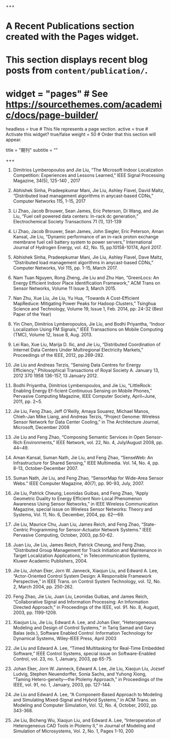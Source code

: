 +++
# A Recent Publications section created with the Pages widget.
# This section displays recent blog posts from `content/publication/`.

# widget = "pages"  # See https://sourcethemes.com/academic/docs/page-builder/
headless = true  # This file represents a page section.
active = true  # Activate this widget? true/false
weight = 50  # Order that this section will appear.

title = "期刊"
subtitle = ""


+++

1. Dimitrios Lymberopoulos and Jie Liu, “The Microsoft Indoor Localization Competition: Experiences and Lessons Learned,” IEEE Signal Processing Magazine, 34(5), 125-140 , 2017

2. Abhishek Sinha, Pradeepkumar Mani, Jie Liu, Ashley Flavel, David Maltz, “Distributed load management algorithms in anycast-based CDNs,” Computer Networks 115, 1-15, 2017

3. Li Zhao, Jacob Brouwer, Sean James, Eric Peterson, Di Wang, and Jie Liu, “Fuel cell powered data centers: In-rack dc generation,” Electrochemical Society Transactions 71 (1), 131-139

4. Li Zhao, Jacob Brouwer, Sean James, John Siegler, Eric Peterson, Aman Kansal, Jie Liu, “Dynamic performance of an in-rack proton exchange membrane fuel cell battery system to power servers,” International Journal of Hydrogen Energy, vol. 42, No. 15, pp.10158-10174, April 2017.

5. Abhishek Sinha, Pradeepkumar Mani, Jie Liu, Ashley Flavel, Dave Maltz, “Distributed load management algorithms in anycast-based CDNs,” Computer Networks, Vol 115, pp. 1-15, March 2017.

3. Nam Tuan Nguyen, Rong Zheng, Jie Liu and Zhu Han, “GreenLocs: An Energy Efficient Indoor Place Identification Framework,” ACM Trans on Sensor Networks, Volume 11 Issue 3, March 2015.

4. Nan Zhu, Xue Liu, Jie Liu, Yu Hua, “Towards A Cost-Efficient MapReduce: Mitigating Power Peaks for Hadoop Clusters,” Tsinghua Science and Technology, Volume 19, Issue 1, Feb. 2014, pp: 24-32 (Best Paper of the Year)

5. Yin Chen, Dimitrios Lymberopoulos, Jie Liu, and Bodhi Priyantha, “Indoor Localization Using FM Signals,” IEEE Transactions on Mobile Computing (TMC), Volume 12, Issue 8, Aug. 2013.

6. Lei Rao, Xue Liu, Marija D. Ilic, and Jie Liu, “Distributed Coordination of Internet Data Centers Under Multiregional Electricity Markets,” Proceedings of the IEEE, 2012, pp.269-282.

7. Jie Liu and Andreas Terzis, “Sensing Data Centres for Energy Efficiency,” Philosophical Transactions of Royal Society A. January 13, 2012 370 1958 136-157, 13 January 2012.

8. Bodhi Priyantha, Dimitrios Lymberopoulos, and Jie Liu, “LittleRock: Enabling Energy Ef-ficient Continuous Sensing on Mobile Phones,” Pervasive Computing Magazine, IEEE Computer Society, April~June, 2011, pp. 2~5.

9. Jie Liu, Feng Zhao, Jeff O'Reilly, Amaya Souarez, Michael Manos, Chieh-Jan Mike Liang, and Andreas Terzis, “Project Genome: Wireless Sensor Network for Data Center Cooling,” in The Architecture Journal, Microsoft, December 2008

10. Jie Liu and Feng Zhao, “Composing Semantic Services in Open Sensor-Rich Environments,” IEEE Network, vol. 22, No. 4, July/August 2008, pp. 44~49.

11. Aman Kansal, Suman Nath, Jie Liu, and Feng Zhao, “SenseWeb: An Infrastructure for Shared Sensing,” IEEE Multimedia. Vol. 14, No. 4, pp. 8-13, October-December 2007.

12. Suman Nath, Jie Liu, and Feng Zhao, “SensorMap for Wide-Area Sensor Webs.” IEEE Computer Magazine, 40(7), pp. 90-93, July, 2007.

13. Jie Liu, Patrick Cheung, Leonidas Guibas, and Feng Zhao, “Apply Geometric Duality to Energy Efficient Non-Local Phenomenon Awareness Using Sensor Networks,” in IEEE Wireless Communication Magazine, special issue on Wireless Sensor Networks: Theory and Systems, Vol. 11, No. 6, December, 2004, pp. 62—69.

14. Jie Liu, Maurice Chu, Juan Liu, James Reich, and Feng Zhao, “State-Centric Programming for Sensor-Actuator Network Systems.” IEEE Pervasive Computing, October, 2003, pp.50-62.

15. Juan Liu, Jie Liu, James Reich, Patrick Cheung, and Feng Zhao, “Distributed Group Management for Track Initiation and Maintenance in Target Localization Applications,” in Telecommunication Systems, Kluwer Academic Publishers, 2004.

16. Jie Liu, Johan Eker, Jorn W. Janneck, Xiaojun Liu, and Edward A. Lee, “Actor-Oriented Control System Design: A Responsible Framework Perspective,” in IEEE Trans. on Control System Technology, vol. 12, No. 2, March 2004, pp. 250-262.

17. Feng Zhao, Jie Liu, Juan Liu, Leonidas Guibas, and James Reich, “Collaborative Signal and Information Processing: An Information Directed Approach,” in Proceedings of the IEEE, vol. 91. No. 8, August, 2003, pp. 1199-1209.

18. Xiaojun Liu, Jie Liu, Edward A. Lee, and Johan Eker, “Heterogeneous Modeling and Design of Control Systems,” in Tariq Samad and Gary Balas (eds.), Software Enabled Control :Information Technology for Dynamical Systems, Wiley-IEEE Press, April 2003

19. Jie Liu and Edward A. Lee, “Timed Multitasking for Real-Time Embedded Software,” IEEE Control Systems, special issue on Software-Enabled Control, vol. 23, no. 1, January, 2003, pp 65-75.

20. Johan Eker, Jorn W. Janneck, Edward A. Lee, Jie Liu, Xiaojun Liu, Jozsef Ludvig, Stephen Neuendorffer, Sonia Sachs, and Yuhong Xiong, “Taming Hetero-geneity—the Ptolemy Approach,” in Proceedings of the IEEE, vol. 91, no. 1, January, 2003, pp. 127-144.

21. Jie Liu and Edward A. Lee, “A Component-Based Approach to Modeling and Simulating Mixed-Signal and Hybrid Systems,” in ACM Trans. on Modeling and Computer Simulation, Vol. 12, No. 4, October, 2002, pp. 343-368.

22. Jie Liu, Bicheng Wu, Xiaojun Liu, and Edward A. Lee, “Interoperation of Heterogeneous CAD Tools in Ptolemy II,” in Journal of Modeling and Simulation of Microsystems, Vol. 2, No. 1, Pages 1-10, 200